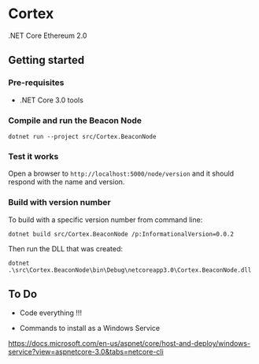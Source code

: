 # Cortex

.NET Core Ethereum 2.0

## Getting started

### Pre-requisites

* .NET Core 3.0 tools

### Compile and run the Beacon Node

```
dotnet run --project src/Cortex.BeaconNode
```

### Test it works

Open a browser to ```http://localhost:5000/node/version``` and it should respond with the name and version.

### Build with version number

To build with a specific version number from command line:

```
dotnet build src/Cortex.BeaconNode /p:InformationalVersion=0.0.2
```

Then run the DLL that was created:

```
dotnet .\src\Cortex.BeaconNode\bin\Debug\netcoreapp3.0\Cortex.BeaconNode.dll
```


## To Do

* Code everything !!!

* Commands to install as a Windows Service

https://docs.microsoft.com/en-us/aspnet/core/host-and-deploy/windows-service?view=aspnetcore-3.0&tabs=netcore-cli



